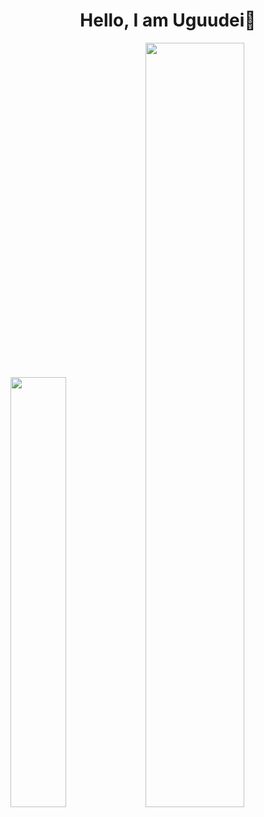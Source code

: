 <h1 align=center><b>Hello, I am Uguudei👋</b></h1>

<p float="middle">
  <img src="https://github-readme-stats.vercel.app/api?username=uguudei&hide_rank=true&count_private=true&hide=stars,prs&hide_title=true&hide_border=false&text_color=ADBAC7&bg_color=22272E&border_color=444C56&icon_color=519BF5&show_icons=true"  width=42%/>
  <img src="https://github-readme-stats.vercel.app/api/top-langs/?username=uguudei&exclude_repo=jupyter-notebooks&langs_count=3&hide_title=true&layout=compact&hide_border=false&text_color=ADBAC7&bg_color=22272E&border_color=444C56" width=56%/>
</p>

<!--
**Uguudei/uguudei** is a ✨ _special_ ✨ repository because its `README.md` (this file) appears on your GitHub profile.

Here are some ideas to get you started:

- 🔭 I’m currently working on ...
- 🌱 I’m currently learning ...
- 👯 I’m looking to collaborate on ...
- 🤔 I’m looking for help with ...
- 💬 Ask me about ...
- 📫 How to reach me: ...
- 😄 Pronouns: ...
- ⚡ Fun fact: ...
-->
